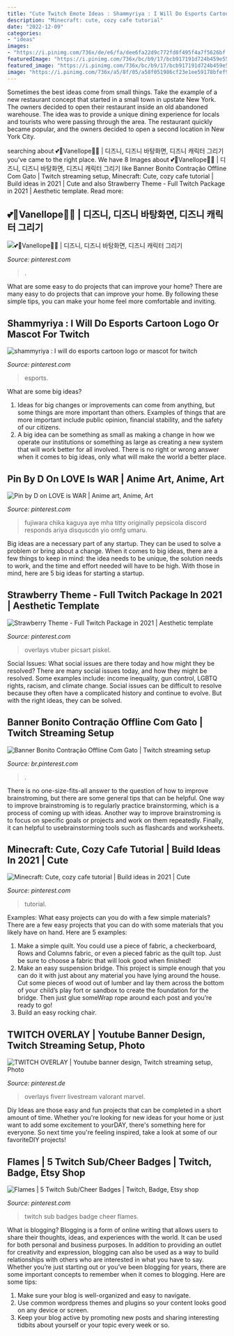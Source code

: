 ```yaml
---
title: "Cute Twitch Emote Ideas : Shammyriya : I Will Do Esports Cartoon Logo Or Mascot For Twitch"
description: "Minecraft: cute, cozy cafe tutorial"
date: "2022-12-09"
categories:
- "ideas"
images:
- "https://i.pinimg.com/736x/de/e6/fa/dee6fa22d9c772fd8f495f4a7f5626bf.jpg"
featuredImage: "https://i.pinimg.com/736x/bc/b9/17/bcb917191d724b459e558b8d19f043b3.jpg"
featured_image: "https://i.pinimg.com/736x/bc/b9/17/bcb917191d724b459e558b8d19f043b3.jpg"
image: "https://i.pinimg.com/736x/a5/8f/05/a58f051986cf23e1ee59178bfef95792.jpg"
---
```



Sometimes the best ideas come from small things. Take the example of a new restaurant concept that started in a small town in upstate New York. The owners decided to open their restaurant inside an old abandoned warehouse. The idea was to provide a unique dining experience for locals and tourists who were passing through the area. The restaurant quickly became popular, and the owners decided to open a second location in New York City.

	

		
searching about 💕🍭Vanellope🍭💕 | 디즈니, 디즈니 바탕화면, 디즈니 캐릭터 그리기 you've came to the right place. We have 8 Images about 💕🍭Vanellope🍭💕 | 디즈니, 디즈니 바탕화면, 디즈니 캐릭터 그리기 like Banner Bonito Contração Offline Com Gato | Twitch streaming setup, Minecraft: Cute, cozy cafe tutorial | Build ideas in 2021 | Cute and also Strawberry Theme - Full Twitch Package in 2021 | Aesthetic template. Read more:
		
    
## 💕🍭Vanellope🍭💕 | 디즈니, 디즈니 바탕화면, 디즈니 캐릭터 그리기

<img loading=lazy src="https://i.pinimg.com/736x/6f/b7/4f/6fb74fa63c28c9ae5b949359e334f570.jpg" onerror="this.onerror=null;this.src='https://tse2.mm.bing.net/th?id=OIP.tBXFP9ymWVCQ2fECTOg8wAHaHa&amp;pid=15.1';" alt="💕🍭Vanellope🍭💕 | 디즈니, 디즈니 바탕화면, 디즈니 캐릭터 그리기">

_Source: pinterest.com_

>. 

	

What are some easy to do projects that can improve your home?
There are many easy to do projects that can improve your home. By following these simple tips, you can make your home feel more comfortable and inviting.

    
## Shammyriya : I Will Do Esports Cartoon Logo Or Mascot For Twitch

<img loading=lazy src="https://i.pinimg.com/736x/de/e6/fa/dee6fa22d9c772fd8f495f4a7f5626bf.jpg" onerror="this.onerror=null;this.src='https://tse3.mm.bing.net/th?id=OIP.6S4SjRLIrOjqx2V4seYlEQHaE-&amp;pid=15.1';" alt="shammyriya : I will do esports cartoon logo or mascot for twitch">

_Source: pinterest.com_

>esports. 

	

What are some big ideas?
1. Ideas for big changes or improvements can come from anything, but some things are more important than others. Examples of things that are more important include public opinion, financial stability, and the safety of our citizens.
2. A big idea can be something as small as making a change in how we operate our institutions or something as large as creating a new system that will work better for all involved. There is no right or wrong answer when it comes to big ideas, only what will make the world a better place.

    
## Pin By D On LOVE Is WAR | Anime Art, Anime, Art

<img loading=lazy src="https://i.pinimg.com/736x/23/ec/ec/23ecec9925cf8ea07c22588b43ceec07.jpg" onerror="this.onerror=null;this.src='https://tse4.mm.bing.net/th?id=OIP.a033-dnkKY-jSQetN7nW4gHaGI&amp;pid=15.1';" alt="Pin by D on LOVE is WAR | Anime art, Anime, Art">

_Source: pinterest.com_

>fujiwara chika kaguya aye mha titty originally pepsicola discord responds ariya disquscdn yio omfg umaru. 

	

Big ideas are a necessary part of any startup. They can be used to solve a problem or bring about a change. When it comes to big ideas, there are a few things to keep in mind: the idea needs to be unique, the solution needs to work, and the time and effort needed will have to be high. With those in mind, here are 5 big ideas for starting a startup.

    
## Strawberry Theme - Full Twitch Package In 2021 | Aesthetic Template

<img loading=lazy src="https://i.pinimg.com/736x/a5/8f/05/a58f051986cf23e1ee59178bfef95792.jpg" onerror="this.onerror=null;this.src='https://tse1.mm.bing.net/th?id=OIP.TTj8vDF3JjgKhOstTjn7bgHaFe&amp;pid=15.1';" alt="Strawberry Theme - Full Twitch Package in 2021 | Aesthetic template">

_Source: pinterest.com_

>overlays vtuber picsart piskel. 

	

Social Issues: What social issues are there today and how might they be resolved?
There are many social issues today, and how they might be resolved. Some examples include: income inequality, gun control, LGBTQ rights, racism, and climate change. Social issues can be difficult to resolve because they often have a complicated history and continue to evolve. But with the right ideas, they can be solved.

    
## Banner Bonito Contração Offline Com Gato | Twitch Streaming Setup

<img loading=lazy src="https://i.pinimg.com/736x/4a/6c/d3/4a6cd3dda72339266556cf1a328252aa.jpg" onerror="this.onerror=null;this.src='https://tse3.mm.bing.net/th?id=OIP.6NGoTuDnR3ZyIa41LTRYEwHaE7&amp;pid=15.1';" alt="Banner Bonito Contração Offline Com Gato | Twitch streaming setup">

_Source: br.pinterest.com_

>. 

	

There is no one-size-fits-all answer to the question of how to improve brainstroming, but there are some general tips that can be helpful. One way to improve brainstroming is to regularly practice brainstorming, which is a process of coming up with ideas. Another way to improve brainstroming is to focus on specific goals or projects and work on them repeatedly. Finally, it can helpful to usebrainstorming tools such as flashcards and worksheets.

    
## Minecraft: Cute, Cozy Cafe Tutorial | Build Ideas In 2021 | Cute

<img loading=lazy src="https://i.pinimg.com/736x/cc/90/a3/cc90a36748356c27c1a93d08352bedc9.jpg" onerror="this.onerror=null;this.src='https://tse2.mm.bing.net/th?id=OIP.-89ndui2AeUldEWEI-lQqgHaHa&amp;pid=15.1';" alt="Minecraft: Cute, cozy cafe tutorial | Build ideas in 2021 | Cute">

_Source: pinterest.com_

>tutorial. 

	

Examples: What easy projects can you do with a few simple materials?
There are a few easy projects that you can do with some materials that you likely have on hand. Here are 5 examples:
1. Make a simple quilt. You could use a piece of fabric, a checkerboard, Rows and Columns fabric, or even a pieced fabric as the quilt top. Just be sure to choose a fabric that will look good when finished! 
2. Make an easy suspension bridge. This project is simple enough that you can do it with just about any material you have lying around the house. Cut some pieces of wood out of lumber and lay them across the bottom of your child’s play fort or sandbox to create the foundation for the bridge. Then just glue someWrap rope around each post and you’re ready to go! 
3. Build an easy rocking chair.

    
## TWITCH OVERLAY | Youtube Banner Design, Twitch Streaming Setup, Photo

<img loading=lazy src="https://i.pinimg.com/736x/bc/b9/17/bcb917191d724b459e558b8d19f043b3.jpg" onerror="this.onerror=null;this.src='https://tse2.mm.bing.net/th?id=OIP.1jbxKNa1fiogT1Yejyvt9wHaHa&amp;pid=15.1';" alt="TWITCH OVERLAY | Youtube banner design, Twitch streaming setup, Photo">

_Source: pinterest.de_

>overlays fiverr livestream valorant marvel. 

	

Diy Ideas are those easy and fun projects that can be completed in a short amount of time. Whether you're looking for new ideas for your home or just want to add some excitement to yourDAY, there's something here for everyone. So next time you're feeling inspired, take a look at some of our favoriteDIY projects!

    
## Flames | 5 Twitch Sub/Cheer Badges | Twitch, Badge, Etsy Shop

<img loading=lazy src="https://i.pinimg.com/736x/ae/96/2e/ae962e82520bb12b05a5ebbc4f21eddd.jpg" onerror="this.onerror=null;this.src='https://tse1.mm.bing.net/th?id=OIP.7TcgrQiFLShDgZB0-leHbQHaF7&amp;pid=15.1';" alt="Flames | 5 Twitch Sub/Cheer Badges | Twitch, Badge, Etsy shop">

_Source: pinterest.com_

>twitch sub badges badge cheer flames. 

	

What is blogging?
Blogging is a form of online writing that allows users to share their thoughts, ideas, and experiences with the world. It can be used for both personal and business purposes. In addition to providing an outlet for creativity and expression, blogging can also be used as a way to build relationships with others who are interested in what you have to say.
Whether you’re just starting out or you’ve been blogging for years, there are some important concepts to remember when it comes to blogging. Here are some tips:

1. Make sure your blog is well-organized and easy to navigate.
2. Use common wordpress themes and plugins so your content looks good on any device or screen.
3. Keep your blog active by promoting new posts and sharing interesting tidbits about yourself or your topic every week or so.

